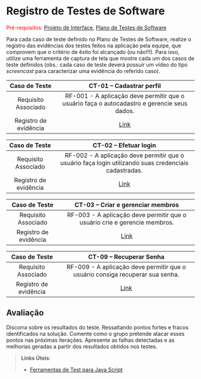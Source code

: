 # Registro de Testes de Software

<span style="color:red">Pré-requisitos: <a href="3-Projeto de Interface.md"> Projeto de Interface</a></span>, <a href="8-Plano de Testes de Software.md"> Plano de Testes de Software</a>

Para cada caso de teste definido no Plano de Testes de Software, realize o registro das evidências dos testes feitos na aplicação pela equipe, que comprovem que o critério de êxito foi alcançado (ou não!!!). Para isso, utilize uma ferramenta de captura de tela que mostre cada um dos casos de teste definidos (obs.: cada caso de teste deverá possuir um vídeo do tipo _screencast_ para caracterizar uma evidência do referido caso).

| **Caso de Teste** 	| **CT-01 – Cadastrar perfil** 	|
|:---:	|:---:	|
|	Requisito Associado 	| RF-001 - A aplicação deve permitir que o usuário faça o autocadastro e gerencie seus dados. |
|Registro de evidência | [Link](https://sgapucminasbr-my.sharepoint.com/personal/1525692_sga_pucminas_br/_layouts/15/guestaccess.aspx?share=EZ1xxqSfvhZAkYuU5vKACqkBslXuP2WHmMDI5sE2Xsr3Lg) |

| **Caso de Teste** 	| **CT-02 – Efetuar login** 	|
|:---:	|:---:	|
|	Requisito Associado 	| RF-002 - A aplicação deve permitir que o usuário faça login utilizando suas credenciais cadastradas. |
|Registro de evidência | [Link](https://sgapucminasbr-my.sharepoint.com/personal/1525692_sga_pucminas_br/_layouts/15/guestaccess.aspx?share=EazXHPpem6NNlf7QVl4uzsEB7NohE8sxX6GqC12Z95oFQQ) |

| **Caso de Teste** 	| **CT-03 – Criar e gerenciar membros** 	|
|:---:	|:---:	|
|	Requisito Associado 	| RF-003 - A aplicação deve permitir que o usuário crie e gerencie membros. |
|Registro de evidência | [Link](https://sgapucminasbr-my.sharepoint.com/personal/1525692_sga_pucminas_br/_layouts/15/guestaccess.aspx?share=EWeG688QeU9DjEXOgEm8OlQBHvdT6GMActCYISKpfla-QQ) |

| **Caso de Teste** 	| **CT-09 – Recuperar Senha** 	|
|:---:	|:---:	|
|	Requisito Associado 	| RF-009 - A aplicação deve permitir que o usuário consiga recuperar sua senha. |
|Registro de evidência | [Link](https://sgapucminasbr-my.sharepoint.com/personal/1525692_sga_pucminas_br/_layouts/15/guestaccess.aspx?share=EdnrzFwYP4FIvg3j7rxmsCAB3dItdLz-9hsdIImgKzg4tA) |

## Avaliação

Discorra sobre os resultados do teste. Ressaltando pontos fortes e fracos identificados na solução. Comente como o grupo pretende atacar esses pontos nas próximas iterações. Apresente as falhas detectadas e as melhorias geradas a partir dos resultados obtidos nos testes.

> **Links Úteis**:
> - [Ferramentas de Test para Java Script](https://geekflare.com/javascript-unit-testing/)
